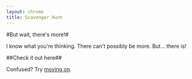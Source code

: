 ```yaml
---
layout: chrome
title: Scavenger Hunt
---
```

#But wait, there's more!#

I know what you're thinking. There can't possibly be more. But... there is! 

##Check it out here##

Confused? Try [moving on](12.html "moving on").
